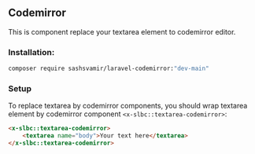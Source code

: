 ## Codemirror

This is component replace your textarea element to codemirror editor.




### Installation:
```sh
composer require sashsvamir/laravel-codemirror:"dev-main"
```




### Setup

To replace textarea by codemirror components, you should wrap textarea 
element by codemirror component `<x-slbc::textarea-codemirror>`:
```html
<x-slbc::textarea-codemirror>
    <textarea name="body">Your text here</textarea>
</x-slbc::textarea-codemirror>
```





